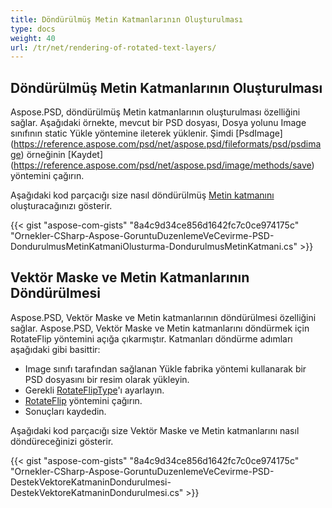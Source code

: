 ```yaml
---
title: Döndürülmüş Metin Katmanlarının Oluşturulması
type: docs
weight: 40
url: /tr/net/rendering-of-rotated-text-layers/
---
```


## **Döndürülmüş Metin Katmanlarının Oluşturulması**
Aspose.PSD, döndürülmüş Metin katmanlarının oluşturulması özelliğini sağlar. Aşağıdaki örnekte, mevcut bir PSD dosyası, Dosya yolunu Image sınıfının static Yükle yöntemine ileterek yüklenir. Şimdi [PsdImage] (https://reference.aspose.com/psd/net/aspose.psd/fileformats/psd/psdimage) örneğinin [Kaydet] (https://reference.aspose.com/psd/net/aspose.psd/image/methods/save) yöntemini çağırın.

Aşağıdaki kod parçacığı size nasıl döndürülmüş [Metin katmanını](https://reference.aspose.com/psd/net/aspose.psd/fileformats/psd/layers/textlayer) oluşturacağınızı gösterir.

{{< gist "aspose-com-gists" "8a4c9d34ce856d1642fc7c0ce974175c" "Ornekler-CSharp-Aspose-GoruntuDuzenlemeVeCevirme-PSD-DondurulmusMetinKatmaniOlusturma-DondurulmusMetinKatmani.cs" >}}
## **Vektör Maske ve Metin Katmanlarının Döndürülmesi**
Aspose.PSD, Vektör Maske ve Metin katmanlarının döndürülmesi özelliğini sağlar. Aspose.PSD, Vektör Maske ve Metin katmanlarını döndürmek için RotateFlip yöntemini açığa çıkarmıştır. Katmanları döndürme adımları aşağıdaki gibi basittir:

- Image sınıfı tarafından sağlanan Yükle fabrika yöntemi kullanarak bir PSD dosyasını bir resim olarak yükleyin.
- Gerekli [RotateFlipType](https://reference.aspose.com/psd/net/aspose.psd/rotatefliptype)'ı ayarlayın.
- [RotateFlip](https://reference.aspose.com/psd/net/aspose.psd/image/methods/rotateflip) yöntemini çağırın.
- Sonuçları kaydedin.

Aşağıdaki kod parçacığı size Vektör Maske ve Metin katmanlarını nasıl döndüreceğinizi gösterir.

{{< gist "aspose-com-gists" "8a4c9d34ce856d1642fc7c0ce974175c" "Ornekler-CSharp-Aspose-GoruntuDuzenlemeVeCevirme-PSD-DestekVektoreKatmaninDondurulmesi-DestekVektoreKatmaninDondurulmesi.cs" >}}
